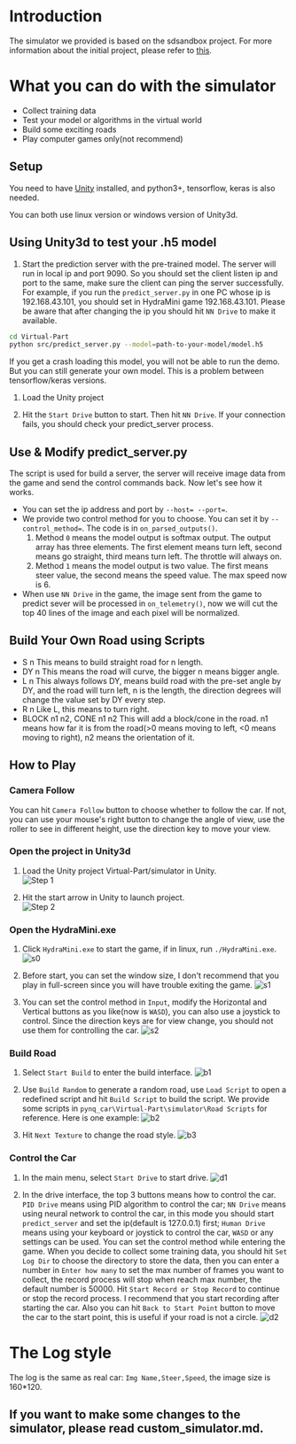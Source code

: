 <!--
 * @Author: Sauron Wu
 * @GitHub: wutianze
 * @Email: 1369130123qq@gmail.com
 * @Date: 2019-09-23 10:12:28
 * @LastEditors  : Sauron Wu
 * @LastEditTime : 2020-01-19 11:53:32
 * @Description: 
 -->
# Introduction
The simulator we provided is based on the sdsandbox project. For more information about the initial project, please refer to [this](https://github.com/tawnkramer/sdsandbox). 

# What you can do with the simulator
- Collect training data
- Test your model or algorithms in the virtual world
- Build some exciting roads
- Play computer games only(not recommend)

## Setup

You need to have [Unity](https://unity3d.com/get-unity/download) installed, and python3+, tensorflow, keras is also needed.

You can both use linux version or windows version of Unity3d. 

## Using Unity3d to test your .h5 model

1) Start the prediction server with the pre-trained model. The server will run in local ip and port 9090. So you should set the client listen ip and port to the same, make sure the client can ping the server successfully. For example, if you run the `predict_server.py` in one PC whose ip is 192.168.43.101, you should set in HydraMini game 192.168.43.101. Please be aware that after changing the ip you should hit `NN Drive` to make it available.  

```bash
cd Virtual-Part
python src/predict_server.py --model=path-to-your-model/model.h5
```
 If you get a crash loading this model, you will not be able to run the demo. But you can still generate your own model. This is a problem between tensorflow/keras versions. 
 
1) Load the Unity project 

2) Hit the `Start Drive` button to start. Then hit `NN Drive`. If your connection fails, you should check your predict_server process. 

## Use & Modify predict_server.py
The script is used for build a server, the server will receive image data from the game and send the control commands back. Now let's see how it works.
- You can set the ip address and port by `--host= --port=`.
- We provide two control method for you to choose. You can set it by `--control_method=`. The code is in `on_parsed_outputs()`.
    1. Method `0` means the model output is softmax output. The output array has three elements. The first element means turn left, second means go straight, third means turn left. The throttle will always on.
    2. Method `1` means the model output is two value. The first means steer value, the second means the speed value. The max speed now is 6.
- When use `NN Drive` in the game, the image sent from the game to predict sever will be processed in `on_telemetry()`, now we will cut the top 40 lines of the image and each pixel will be normalized.

## Build Your Own Road using Scripts
- S n
    This means to build straight road for n length.
- DY n
    This means the road will curve, the bigger n means bigger angle.
- L n
    This always follows DY, means build road with the pre-set angle by DY, and the road will turn left, n is the length, the direction degrees will change the value set by DY every step.
- R n
    Like L, this means to turn right.
- BLOCK n1 n2, CONE n1 n2
    This will add a block/cone in the road. n1 means how far it is from the road(>0 means moving to left, <0 means moving to right), n2 means the orientation of it.

## How to Play
### Camera Follow
You can hit `Camera Follow` button to choose whether to follow the car. If not, you can use your mouse's right button to change the angle of view, use the roller to see in different height, use the direction key to move your view.
### Open the project in Unity3d
1) Load the Unity project Virtual-Part/simulator in Unity.  
![Step 1](./1.PNG)  

2) Hit the start arrow in Unity to launch project.  
![Step 2](./2.PNG)

### Open the HydraMini.exe
1) Click `HydraMini.exe` to start the game, if in linux, run `./HydraMini.exe`.
![s0](./start0.PNG)

2) Before start, you can set the window size, I don't recommend that you play in full-screen since you will have trouble exiting the game.
![s1](./start1.PNG)

3) You can set the control method in `Input`, modify the Horizontal and Vertical buttons as you like(now is `WASD`), you can also use a joystick to control. Since the direction keys are for view change, you should not use them for controlling the car.
![s2](./start2.PNG)

### Build Road
1) Select `Start Build` to enter the build interface.
![b1](./build0.PNG)

1) Use `Build Random` to generate a random road, use `Load Script` to open a redefined script and hit `Build Script` to build the script. We provide some scripts in `pynq_car\Virtual-Part\simulator\Road Scripts` for reference. Here is one example:
![b2](./build1.PNG)

3) Hit `Next Texture` to change the road style.
![b3](./build2.PNG)

### Control the Car
1) In the main menu, select `Start Drive` to start drive.
![d1](./drive0.PNG)

2) In the drive interface, the top 3 buttons means how to control the car. `PID Drive` means using PID algorithm to control the car; `NN Drive` means using neural network to control the car, in this mode you should start `predict_server` and set the ip(default is 127.0.0.1) first; `Human Drive` means using your keyboard or joystick to control the car, `WASD` or any settings can be used. You can set the control method while entering the game.
When you decide to collect some training data, you should hit `Set Log Dir` to choose the directory to store the data, then you can enter a number in `Enter how many` to set the max number of frames you want to collect, the record process will stop when reach max number, the default number is 50000. Hit `Start Record or Stop Record` to continue or stop the record process. I recommend that you start recording after starting the car. Also you can hit `Back to Start Point` button to move the car to the start point, this is useful if your road is not a circle.
![d2](./drive1.PNG)

# The Log style
The log is the same as real car: `Img Name,Steer,Speed`, the image size is 160*120.

## If you want to make some changes to the simulator, please read custom_simulator.md.


